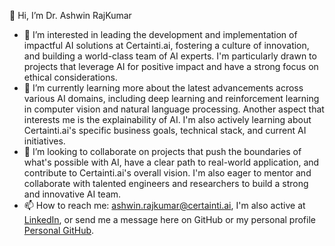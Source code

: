 👋 Hi, I’m Dr. Ashwin RajKumar

- 👀 I’m interested in leading the development and implementation of impactful AI solutions at Certainti.ai, fostering a culture of innovation, and building a world-class team of AI experts. I'm particularly drawn to projects that leverage AI for positive impact and have a strong focus on ethical considerations.
- 🌱 I’m currently learning more about the latest advancements across various AI domains, including deep learning and reinforcement learning in computer vision and natural language processing. Another aspect that interests me is the explainability of AI. I'm also actively learning about Certainti.ai's specific business goals, technical stack, and current AI initiatives.
- 💞️ I’m looking to collaborate on projects that push the boundaries of what's possible with AI, have a clear path to real-world application, and contribute to Certainti.ai's overall vision. I'm also eager to mentor and collaborate with talented engineers and researchers to build a strong and innovative AI team.
- 📫 How to reach me: [ashwin.rajkumar@certainti.ai](email:ashwin.rajkumar@certainti.ai), I'm also active at [LinkedIn](https://www.linkedin.com/in/ashwin-rajkumar/), or send me a message here on GitHub or my personal profile [Personal GitHub](https://github.com/rashwinr).

